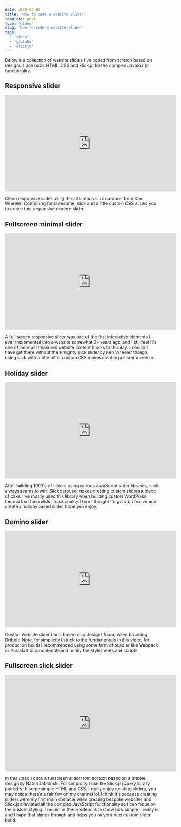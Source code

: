 ```yaml
---
date: 2020-03-09
title: 'How to code a website slider'
template: post
type: 'video'
slug: 'how-to-code-a-website-slider'
tags:
  - 'video'
  - 'youtube'
  - 'slickjs'
---
```


Below is a collection of website sliders I've coded from scratch based on designs. I use basic HTML, CSS and Slick.js for the complex JavaScript functionality.


## Responsive slider

<iframe width="560" height="315" src="https://www.youtube.com/embed/ga6R6HtNiIg" frameborder="0" allow="accelerometer; autoplay; encrypted-media; gyroscope; picture-in-picture" allowfullscreen loading="lazy"></iframe>

Clean responsive slider using the all famous slick carousel from Ken Wheeler. Combining fontawesome, slick and a little custom CSS allows you to create this responsive modern slider.

## Fullscreen minimal slider

<iframe width="560" height="315" src="https://www.youtube.com/embed/q8fAxTwWsWE" frameborder="0" allow="accelerometer; autoplay; encrypted-media; gyroscope; picture-in-picture" allowfullscreen loading="lazy"></iframe>

A full screen responsive slider was one of the first interactive elements I ever implemented into a website somewhat 3+ years ago, and I still feel It's one of the most treasured website content blocks to this day. I couldn't have got there without the almighty slick slider by Ken Wheeler though, using slick with a little bit of custom CSS makes creating a slider a breeze.

## Holiday slider

<iframe width="560" height="315" src="https://www.youtube.com/embed/XgHfguAeP1M" frameborder="0" allow="accelerometer; autoplay; encrypted-media; gyroscope; picture-in-picture" allowfullscreen loading="lazy"></iframe>

After building 1000's of sliders using various JavaScript slider libraries, slick always seems to win. Slick carousel makes creating custom sliders a piece of cake. I've mostly used this library when building custom WordPress themes that have slider functionality. Here I thought I'd get a bit festive and create a holiday based slider, hope you enjoy.

## Domino slider

<iframe width="560" height="315" src="https://www.youtube.com/embed/SiYXPDmIkqc" frameborder="0" allow="accelerometer; autoplay; encrypted-media; gyroscope; picture-in-picture" allowfullscreen loading="lazy"></iframe>

Custom website slider I built based on a design I found when browsing Dribble. Note, for simplicity I stuck to the fundamentals in this video, for production builds I recommenced using some form of bundler like Webpack or ParcelJS to concatenate and minify the stylesheets and scripts.

## Fullscreen slick slider

<iframe width="560" height="315" src="https://www.youtube.com/embed/Ooeqxy9X5h4" frameborder="0" allow="accelerometer; autoplay; encrypted-media; gyroscope; picture-in-picture" allowfullscreen loading="lazy"></iframe>

In this video I code a fullscreen slider from scratch based on a dribble design by Natan Jabłoński. For simplicity I use the Slick.js jQuery library paired with some simple HTML and CSS. I really enjoy creating sliders, you may notice there's a fair few on my channel lol. I think it's because creating sliders were my first main obstacle when creating bespoke websites and Slick.js alleviated all the complex JavaScript functionality so I can focus on the custom styling. The aim in these videos is to show how simple it really is and I hope that shines through and helps you on your next custom slider build.

